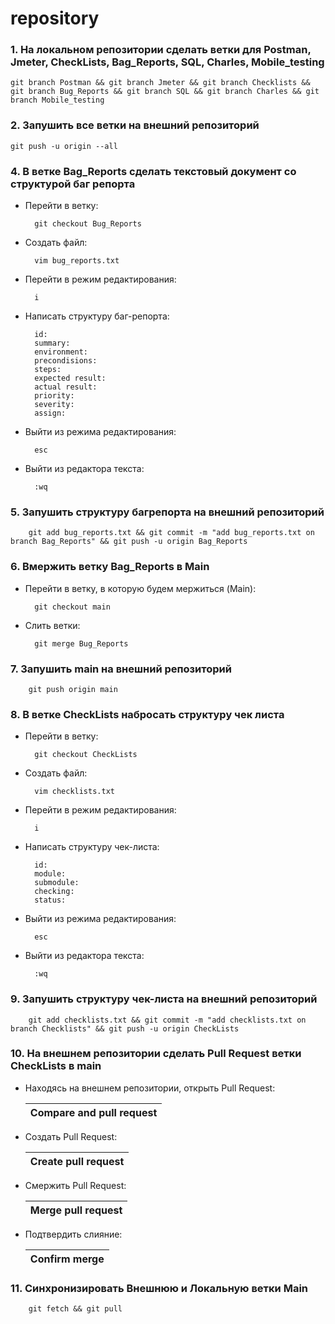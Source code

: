 # repository
### 1. На локальном репозитории сделать ветки для Postman, Jmeter, CheckLists, Bag_Reports, SQL, Charles, Mobile_testing
    git branch Postman && git branch Jmeter && git branch Checklists && git branch Bug_Reports && git branch SQL && git branch Charles && git branch Mobile_testing
### 2. Запушить все ветки на внешний репозиторий
    git push -u origin --all
### 4. В ветке Bag_Reports сделать текстовый документ со структурой баг репорта
- Перейти в ветку:

        git checkout Bug_Reports
- Создать файл:

        vim bug_reports.txt
- Перейти в режим редактирования:

        i
- Написать структуру баг-репорта:

        id:
        summary:
        environment:
        precondisions:
        steps:
        expected result:
        actual result:
        priority:
        severity:
        assign:
- Выйти из режима редактирования:

        esc
- Выйти из редактора текста:

        :wq
### 5. Запушить структуру багрепорта на внешний репозиторий

        git add bug_reports.txt && git commit -m "add bug_reports.txt on branch Bag_Reports" && git push -u origin Bag_Reports

### 6. Вмержить ветку Bag_Reports в Main
- Перейти в ветку, в которую будем мержиться (Main):
  
        git checkout main

- Слить ветки:


        git merge Bug_Reports

### 7. Запушить main на внешний репозиторий
        git push origin main
### 8. В ветке CheckLists набросать структуру чек листа
- Перейти в ветку:

        git checkout CheckLists
- Создать файл:

        vim checklists.txt
- Перейти в режим редактирования:

        i
- Написать структуру чек-листа:

        id:
        module:
        submodule:
        checking:
        status:

- Выйти из режима редактирования:

        esc
- Выйти из редактора текста:

        :wq
### 9. Запушить структуру чек-листа на внешний репозиторий
        git add checklists.txt && git commit -m "add checklists.txt on branch Checklists" && git push -u origin CheckLists
### 10. На внешнем репозитории сделать Pull Request ветки CheckLists в main
- Находясь на внешнем репозитории, открыть Pull Request:
  
     |Compare and pull request|
     |------------------------|
- Создать Pull Request:
  
     |Create pull request|
     |-------------------|

- Смержить Pull Request:

     |Merge pull request|
     |------------------|

- Подтвердить слияние:

     |Confirm merge|
     |-------------|

### 11. Синхронизировать Внешнюю и Локальную ветки Main
        git fetch && git pull
